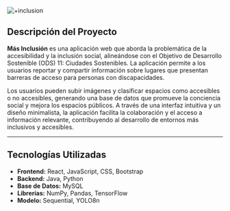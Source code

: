 
![+inclusion](https://github.com/user-attachments/assets/afce4280-640d-4e24-84c4-c56ed295c00f)


## Descripción del Proyecto

**Más Inclusión** 
es una aplicación web que aborda la problemática de la accesibilidad y la inclusión social, alineándose con el Objetivo de Desarrollo Sostenible (ODS) 11: Ciudades Sostenibles. La aplicación permite a los usuarios reportar y compartir información sobre lugares que presentan barreras de acceso para personas con discapacidades. 

Los usuarios pueden subir imágenes y clasificar espacios como accesibles o no accesibles, generando una base de datos que promueve la conciencia social y mejora los espacios públicos. A través de una interfaz intuitiva y un diseño minimalista, la aplicación facilita la colaboración y el acceso a información relevante, contribuyendo al desarrollo de entornos más inclusivos y accesibles.

---
## Tecnologías Utilizadas

- **Frontend:** React, JavaScript, CSS, Bootstrap
- **Backend:** Java, Python
- **Base de Datos:** MySQL
- **Librerías:** NumPy, Pandas, TensorFlow
- **Modelo:** Sequential, YOLO8n
